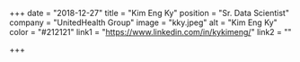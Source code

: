 +++
date = "2018-12-27"
title = "Kim Eng Ky"
position = "Sr. Data Scientist"
company = "UnitedHealth Group"
image = "kky.jpeg"
alt = "Kim Eng Ky"
color = "#212121"
link1 = "https://www.linkedin.com/in/kykimeng/"
link2 = ""

+++
